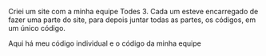 Criei um site com a minha equipe Todes 3. Cada um esteve encarregado de fazer uma parte do site, para depois juntar todas as partes, os códigos, em um único código.

Aqui há meu código individual e o código da minha equipe
